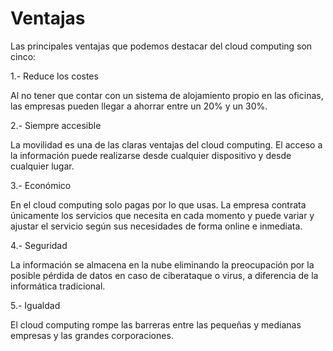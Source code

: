 # Ventajas

Las principales ventajas que podemos destacar del cloud computing son cinco:

1.- Reduce los costes

Al no tener que contar con un sistema de alojamiento propio en las oficinas, las empresas pueden llegar a ahorrar entre un 20% y un 30%.

2.- Siempre accesible

La movilidad es una de las claras ventajas del cloud computing. El acceso a la información puede realizarse desde cualquier dispositivo y desde cualquier lugar. 

3.- Económico

En el cloud computing solo pagas por lo que usas. La empresa contrata únicamente los servicios que necesita en cada momento y puede variar y ajustar el servicio según sus necesidades de forma online e inmediata. 

4.- Seguridad

La información se almacena en la nube eliminando la preocupación por la posible pérdida de datos en caso de ciberataque o virus, a diferencia de la informática tradicional. 

5.- Igualdad

El cloud computing rompe las barreras entre las pequeñas y medianas empresas y las grandes corporaciones. 
